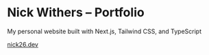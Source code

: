 # Nick Withers – Portfolio

My personal website built with Next.js, Tailwind CSS, and TypeScript

[nick26.dev](https://nick26.dev)

